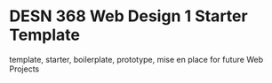 # DESN 368 Web Design 1 Starter Template
template, starter, boilerplate, prototype, mise en place for future Web Projects
